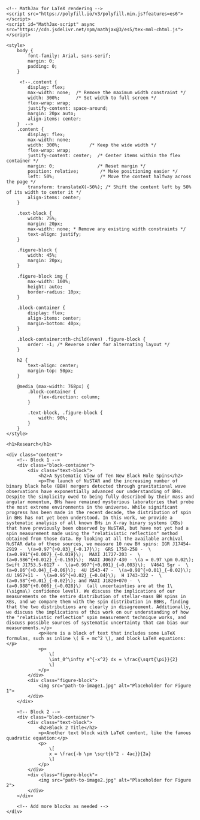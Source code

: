 <!-- <!DOCTYPE html>  -->
<html lang="en">
<head>
    <meta charset="UTF-8">
    <meta name="viewport" content="width=device-width, initial-scale=1.0">
    <title>Research</title>



    
    <!-- MathJax for LaTeX rendering -->
    <script src="https://polyfill.io/v3/polyfill.min.js?features=es6"></script>
    <script id="MathJax-script" async src="https://cdn.jsdelivr.net/npm/mathjax@3/es5/tex-mml-chtml.js"></script>

    <style>
        body {
            font-family: Arial, sans-serif;
            margin: 0;
            padding: 0;
        }

         <!--.content {
            display: flex;
            max-width: none;  /* Remove the maximum width constraint */
            width: 300%;      /* Set width to full screen */
            flex-wrap: wrap;
            justify-content: space-around;
            margin: 20px auto;
            align-items: center;
        }  -->
        .content {
            display: flex;
            max-width: none;
            width: 300%;           /* Keep the wide width */
            flex-wrap: wrap;
            justify-content: center;  /* Center items within the flex container */
            margin: 0;                /* Reset margin */
            position: relative;        /* Make positioning easier */
            left: 50%;                 /* Move the content halfway across the page */
            transform: translateX(-50%); /* Shift the content left by 50% of its width to center it */
            align-items: center;
        }

        .text-block {
            width: 75%;
            margin: 20px;
            max-width: none; * Remove any existing width constraints */
            text-align: justify;
        }

        .figure-block {
            width: 45%;
            margin: 20px;
        }

        .figure-block img {
            max-width: 100%;
            height: auto;
            border-radius: 10px;
        }

        .block-container {
            display: flex;
            align-items: center;
            margin-bottom: 40px;
        }

        .block-container:nth-child(even) .figure-block {
            order: -1; /* Reverse order for alternating layout */
        }

        h2 {
            text-align: center;
            margin-top: 50px;
        }

        @media (max-width: 768px) {
            .block-container {
                flex-direction: column;
            }

            .text-block, .figure-block {
                width: 90%;
            }
        }
    </style>
</head>
<body>

    <h1>Research</h1>

    <div class="content">
        <!-- Block 1 -->
        <div class="block-container">
            <div class="text-block">
                <h2>A Systematic View of Ten New Black Hole Spins</h2>
                <p>The launch of NuSTAR and the increasing number of binary black hole (BBH) mergers detected through gravitational wave observations have exponentially advanced our understanding of BHs. Despite the simplicity owed to being fully described by their mass and angular momentum, BHs have remained mysterious laboratories that probe the most extreme environments in the universe. While significant progress has been made in the recent decade, the distribution of spin in BHs has not yet been understood. In this work, we provide a systematic analysis of all known BHs in X-ray binary systems (XBs) that have previously been observed by NuSTAR, but have not yet had a spin measurement made using the "relativistic reflection" method obtained from those data. By looking at all the available archival NuSTAR data of these sources, we measure 10 new BH spins: IGR J17454-2919 -  \(a=0.97^{+0.03}_{−0.17}\);  GRS 1758-258 -  \(a=0.991^{+0.007}_{−0.019}\);  MAXI J1727-203 -  \(a=0.986^{+0.012}_{−0.159}\);  MAXI J0637-430 - \(a = 0.97 \pm 0.02\); Swift J1753.5-0127 -  \(a=0.997^{+0.001}_{−0.003}\);  V4641 Sgr -  \(a=0.86^{+0.04}_{−0.06}\);  4U 1543-47 -  \(a=0.98^{+0.01}_{−0.02}\);  4U 1957+11 -  \(a=0.95^{+0.02}_{−0.04}\);  H 1743-322 -  \(a=0.98^{+0.01}_{−0.02}\); and MAXI J1820+070 -  \(a=0.988^{+0.006}_{−0.028}\)  (all uncertainties are at the 1\(\sigma\) confidence level). We discuss the implications of our measurements on the entire distribution of stellar-mass BH spins in XBs, and we compare them with the spin distribution in BBHs, finding that the two distributions are clearly in disagreement. Additionally, we discuss the implications of this work on our understanding of how the "relativistic reflection" spin measurement technique works, and discuss possible sources of systematic uncertainty that can bias our measurements.</p>
                <p>Here is a block of text that includes some LaTeX formulas, such as inline \( E = mc^2 \), and block LaTeX equations:</p>
                <p>
                    \[
                    \int_0^\infty e^{-x^2} dx = \frac{\sqrt{\pi}}{2}
                    \]
                </p>
            </div>
            <div class="figure-block">
                <img src="path-to-image1.jpg" alt="Placeholder for Figure 1">
            </div>
        </div>

        <!-- Block 2 -->
        <div class="block-container">
            <div class="text-block">
                <h2>Block 2 Title</h2>
                <p>Another text block with LaTeX content, like the famous quadratic equation:</p>
                <p>
                    \[
                    x = \frac{-b \pm \sqrt{b^2 - 4ac}}{2a}
                    \]
                </p>
            </div>
            <div class="figure-block">
                <img src="path-to-image2.jpg" alt="Placeholder for Figure 2">
            </div>
        </div>

        <!-- Add more blocks as needed -->
    </div>

</body>
</html>
